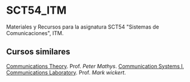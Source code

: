# SCT54_ITM
Materiales y Recursos para la asignatura SCT54 "Sistemas de Comunicaciones", ITM.


## Cursos similares

[Communications Theory](http://ecee.colorado.edu/~mathys/ecen4242/descr.html). 
Prof. *Peter Mathys*.
[Communication Systems I](http://www.eas.uccs.edu/~mwickert/ece5625/), [Communications Laboratory](http://www.eas.uccs.edu/~mwickert/ece4670/). 
Prof. *Mark wickert*.
